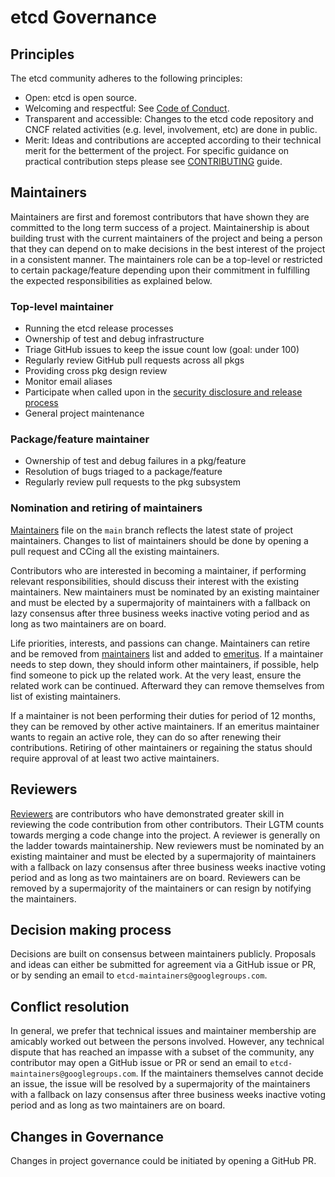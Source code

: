 # etcd Governance

## Principles

The etcd community adheres to the following principles:

- Open: etcd is open source.
- Welcoming and respectful: See [Code of Conduct](code-of-conduct.md).
- Transparent and accessible: Changes to the etcd code repository and CNCF related
activities (e.g. level, involvement, etc) are done in public.
- Merit: Ideas and contributions are accepted according to their technical merit for
the betterment of the project. For specific guidance on practical contribution steps
please see [CONTRIBUTING](./CONTRIBUTING.md) guide.

## Maintainers

Maintainers are first and foremost contributors that have shown they
are committed to the long term success of a project. Maintainership is about building
trust with the current maintainers of the project and being a person that they can
depend on to make decisions in the best interest of the project in a consistent manner.
The maintainers role can be a top-level or restricted to certain package/feature
depending upon their commitment in fulfilling the expected responsibilities as explained
below.

### Top-level maintainer

- Running the etcd release processes
- Ownership of test and debug infrastructure
- Triage GitHub issues to keep the issue count low (goal: under 100)
- Regularly review GitHub pull requests across all pkgs
- Providing cross pkg design review
- Monitor email aliases
- Participate when called upon in the [security disclosure and release process](security/README.md)
- General project maintenance

### Package/feature maintainer

- Ownership of test and debug failures in a pkg/feature
- Resolution of bugs triaged to a package/feature
- Regularly review pull requests to the pkg subsystem

### Nomination and retiring of maintainers

[Maintainers](./MAINTAINERS) file on the `main` branch reflects the latest
state of project maintainers. Changes to list of maintainers should be done by
opening a pull request and CCing all the existing maintainers.

Contributors who are interested in becoming a maintainer, if performing relevant
responsibilities, should discuss their interest with the existing maintainers. New
maintainers must be nominated by an existing maintainer and must be elected by a
supermajority of maintainers with a fallback on lazy consensus after three business weeks
inactive voting period and as long as two maintainers are on board. 

Life priorities, interests, and passions can change. Maintainers can retire and
be removed from [maintainers](./MAINTAINERS) list and added to
[emeritus](./README.md#etcd-emeritus-maintainers). If a maintainer needs to step
down, they should inform other maintainers, if possible, help find someone to
pick up the related work. At the very least, ensure the related work can be
continued. Afterward they can remove themselves from list of existing maintainers.

If a maintainer is not been performing their duties for period of 12 months,
they can be removed by other active maintainers. If an emeritus maintainer wants
to regain an active role, they can do so after renewing their contributions.
Retiring of other maintainers or regaining the status should require approval
of at least two active maintainers.

## Reviewers

[Reviewers](./MAINTAINERS) are contributors who have demonstrated greater skill in
reviewing the code contribution from other contributors. Their LGTM counts towards
merging a code change into the project. A reviewer is generally on the ladder towards
maintainership. New reviewers must be nominated by an existing maintainer and must be
elected by a supermajority of maintainers with a fallback on lazy consensus after three
business weeks inactive voting period and as long as two maintainers are on board.
Reviewers can be removed by a supermajority of the  maintainers or can resign by notifying
the maintainers.

## Decision making process

Decisions are built on consensus between maintainers publicly. Proposals and ideas
can either be submitted for agreement via a GitHub issue or PR, or by sending an email
to `etcd-maintainers@googlegroups.com`.

## Conflict resolution

In general, we prefer that technical issues and maintainer membership are amicably
worked out between the persons involved. However, any technical dispute that has
reached an impasse with a subset of the community, any contributor may open a GitHub
issue or PR or send an email to `etcd-maintainers@googlegroups.com`. If the
maintainers themselves cannot decide an issue, the issue will be resolved by a
supermajority of the maintainers with a fallback on lazy consensus after three business
weeks inactive voting period and as long as two maintainers are on board.

## Changes in Governance

Changes in project governance could be initiated by opening a GitHub PR.
